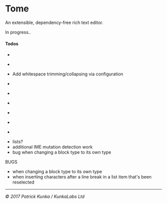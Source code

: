 # Tome
An extensible, dependency-free rich text editor.

In progress..

#### Todos

- ~~~Ensure active markups are always accurate on set selection~~~
- ~~~Add line-break functionality~~~
- Add whitespace trimming/collapsing via configuration
- ~~~remove collapsed inline markup cruft when changing selection (see toggle inline todo)~~~
- ~~~Increase plain text block break to two newline chars~~~
- ~~~Add push/replace state functionality to ensure history is logical~~~
- ~~~Basic clipboard sanitization~~~
- ~~~Create facade and public API~~~
- ~~~Move all history related actions out of `Tome` and into to a new state manager class~~~
- lists?
- additional IME mutation detection work
- bug when changing a block type to its own type

BUGS
 - when changing a block type to its own type
 - when inserting characters after a line break in a list item that's been reselected

---
*&copy; 2017 Patrick Kunka / KunkaLabs Ltd*
